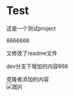 # Test
这是一个测试project

6666666

又修改了readme文件

dev分支下增加的内容666

克隆者添加的内容  
![图片](/master/popo_2022-01-08%20%2014-08-17.jpg)
